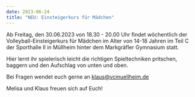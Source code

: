 ```yaml
---
date: 2023-06-24
title: "NEU: Einsteigerkurs für Mädchen"
---
```


Ab Freitag, den 30.06.2023 von 18.30 - 20.00 Uhr findet wöchentlich der Volleyball-Einsteigerkurs für Mädchen im Alter von 14-18 Jahren im Teil C der Sporthalle II in Müllheim hinter dem Markgräfler Gymnasium statt.

Hier lernt ihr spielerisch leicht die richtigen Spieltechniken pritschen, baggern und den Aufschlag von unten und oben.

Bei Fragen wendet euch gerne an [klaus@vcmuellheim.de](mailto:klaus@vcmuellheim.de?subject=Einsteigerkurs Mädchen)

Melisa und Klaus freuen sich auf Euch!

